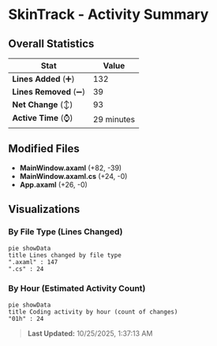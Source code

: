 # SkinTrack - Activity Summary 

## Overall Statistics

| Stat                   | Value                                                             |
| ---------------------- | ----------------------------------------------------------------- |
| **Lines Added** (➕)   | 132                                          |
| **Lines Removed** (➖) | 39                                        |
| **Net Change** (↕)    | 93                |
| **Active Time** (⌚)   | 29 minutes |


## Modified Files
- **MainWindow.axaml** (+82, -39)
- **MainWindow.axaml.cs** (+24, -0)
- **App.axaml** (+26, -0)

## Visualizations

### By File Type (Lines Changed)

```mermaid
pie showData
title Lines changed by file type
".axaml" : 147
".cs" : 24
```

### By Hour (Estimated Activity Count)

```mermaid
pie showData
title Coding activity by hour (count of changes)
"01h" : 24
```


> **Last Updated:** 10/25/2025, 1:37:13 AM